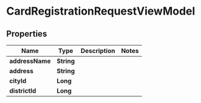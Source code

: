 # CardRegistrationRequestViewModel

## Properties
Name | Type | Description | Notes
------------ | ------------- | ------------- | -------------
**addressName** | **String** |  | 
**address** | **String** |  | 
**cityId** | **Long** |  | 
**districtId** | **Long** |  | 

